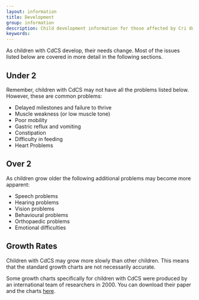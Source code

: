 ```yaml
---
layout: information
title: Development
group: information
description: Child development information for those affected by Cri du Chat Syndrome
keywords:
---
```


As children with CdCS develop, their needs change. Most of the issues listed below are covered in more detail in the following sections.

## Under 2

Remember, children with CdCS may not have all the problems listed below. However, these are common problems:

* Delayed milestones and failure to thrive
* Muscle weakness (or low muscle tone)
* Poor mobility
* Gastric reflux and vomiting
* Constipation
* Difficulty in feeding
* Heart Problems

## Over 2

As children grow older the following additional problems may become more apparent:

* Speech problems
* Hearing problems
* Vision problems
* Behavioural problems
* Orthopaedic problems
* Emotional difficulties

## Growth Rates

Children with CdCS may grow more slowly than other children. This means that the standard growth charts are not necessarily accurate.

Some growth charts specifically for children with CdCS were produced by an international team of researchers in 2000. You can download their paper and the charts [here](/downloads/growth_charts.pdf).